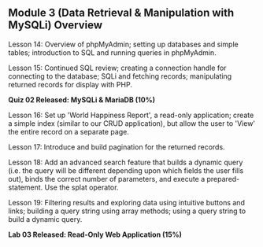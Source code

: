 ## Module 3 (Data Retrieval & Manipulation with MySQLi) Overview

Lesson 14: Overview of phpMyAdmin; setting up databases and simple tables; introduction to SQL and running queries in phpMyAdmin.

Lesson 15: Continued SQL review; creating a connection handle for connecting to the database; SQLi and fetching records; manipulating returned records for display with PHP.

**Quiz 02 Released: MySQLi & MariaDB (10%)**

Lesson 16: Set up 'World Happiness Report', a read-only application; create a simple index (similar to our CRUD application), but allow the user to 'View' the entire record on a separate page.

Lesson 17: Introduce and build pagination for the returned records. 

Lesson 18: Add an advanced search feature that builds a dynamic query (i.e. the query will be different depending upon which fields the user fills out), binds the correct number of parameters, and execute a prepared-statement. Use the splat operator. 

Lesson 19: Filtering results and exploring data using intuitive buttons and links; building a query string using array methods; using a query string to build a dynamic query. 


**Lab 03 Released: Read-Only Web Application (15%)**